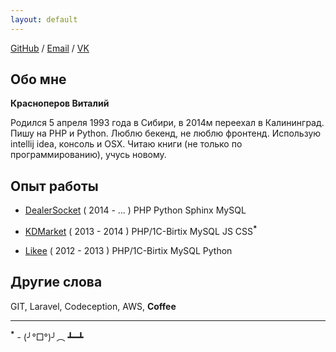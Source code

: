 ```yaml
---
layout: default
---
```

[GitHub](https://github.com/neronmoon) / [Email](mailto:alistar.neron@gmail.com) / [VK](https://vk.com/neronmoon)

## Обо мне

**Красноперов Виталий**

Родился 5 апреля 1993 года в Сибири, в 2014м переехал в Калининград. Пишу на PHP и Python. Люблю бекенд, не люблю фронтенд. Использую intellij idea, консоль и OSX.
Читаю книги (не только по программированию), учусь новому.

## Опыт работы

- [DealerSocket](http://dealersocket.com/) ( 2014 - ... ) PHP Python Sphinx MySQL
 
- [KDMarket](http://kdmarket.ru/) ( 2013 - 2014 ) PHP/1C-Birtix MySQL JS CSS<sup>**\***</sup>

- [Likee](https://likee.ru/) ( 2012 - 2013 ) PHP/1C-Birtix MySQL Python

## Другие слова

GIT, Laravel, Codeception, AWS, **Coffee**


------
<sup>**\***</sup> - (╯°□°)╯︵ ┻━┻